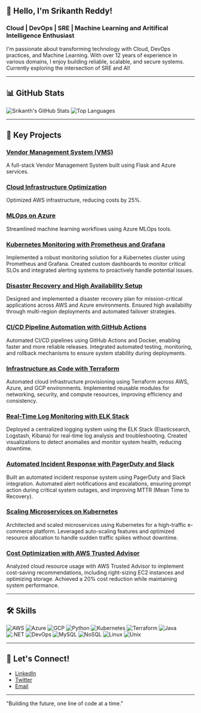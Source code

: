 ## 👋 Hello, I'm Srikanth Reddy!
### Cloud | DevOps | SRE | Machine Learning and Aritifical Intelligence Enthusiast

I'm passionate about transforming technology with Cloud, DevOps practices, and Machine Learning. With over 12 years of experience in various domains, I enjoy building reliable, scalable, and secure systems. Currently exploring the intersection of SRE and AI!

---

## 📊 GitHub Stats
![Srikanth's GitHub Stats](https://github-readme-stats.vercel.app/api?username=mesrikanthreddy&show_icons=true&theme=radical)
![Top Languages](https://github-readme-stats.vercel.app/api/top-langs/?username=mesrikanthreddy&layout=compact&theme=radical)

---

## 🚀 Key Projects
### [Vendor Management System (VMS)](https://github.com/mesrikanthreddy/vms)
A full-stack Vendor Management System built using Flask and Azure services.

### [Cloud Infrastructure Optimization](https://github.com/mesrikanthreddy/cloud-optimization)
Optimized AWS infrastructure, reducing costs by 25%.

### [MLOps on Azure](https://github.com/mesrikanthreddy/mlops)
Streamlined machine learning workflows using Azure MLOps tools.

### [Kubernetes Monitoring with Prometheus and Grafana](https://github.com/mesrikanthreddy/kubernetes-monitoring)
Implemented a robust monitoring solution for a Kubernetes cluster using Prometheus and Grafana. Created custom dashboards to monitor critical SLOs and integrated alerting systems to proactively handle potential issues.

### [Disaster Recovery and High Availability Setup](https://github.com/mesrikanthreddy/disaster-recovery)
Designed and implemented a disaster recovery plan for mission-critical applications across AWS and Azure environments. Ensured high availability through multi-region deployments and automated failover strategies.

### [CI/CD Pipeline Automation with GitHub Actions](https://github.com/mesrikanthreddy/cicd-automation)
Automated CI/CD pipelines using GitHub Actions and Docker, enabling faster and more reliable releases. Integrated automated testing, monitoring, and rollback mechanisms to ensure system stability during deployments.

### [Infrastructure as Code with Terraform](https://github.com/mesrikanthreddy/terraform-infra)
Automated cloud infrastructure provisioning using Terraform across AWS, Azure, and GCP environments. Implemented reusable modules for networking, security, and compute resources, improving efficiency and consistency.

### [Real-Time Log Monitoring with ELK Stack](https://github.com/mesrikanthreddy/elk-monitoring)
Deployed a centralized logging system using the ELK Stack (Elasticsearch, Logstash, Kibana) for real-time log analysis and troubleshooting. Created visualizations to detect anomalies and monitor system health, reducing downtime.

### [Automated Incident Response with PagerDuty and Slack](https://github.com/mesrikanthreddy/incident-response)
Built an automated incident response system using PagerDuty and Slack integration. Automated alert notifications and escalations, ensuring prompt action during critical system outages, and improving MTTR (Mean Time to Recovery).

### [Scaling Microservices on Kubernetes](https://github.com/mesrikanthreddy/k8s-microservices)
Architected and scaled microservices using Kubernetes for a high-traffic e-commerce platform. Leveraged auto-scaling features and optimized resource allocation to handle sudden traffic spikes without downtime.

### [Cost Optimization with AWS Trusted Advisor](https://github.com/mesrikanthreddy/aws-cost-optimization)
Analyzed cloud resource usage with AWS Trusted Advisor to implement cost-saving recommendations, including right-sizing EC2 instances and optimizing storage. Achieved a 20% cost reduction while maintaining system performance.


---

## 🛠 Skills

![AWS](https://img.shields.io/badge/AWS-232F3E?style=for-the-badge&logo=amazonaws&logoColor=white)
![Azure](https://img.shields.io/badge/Azure-0089D6?style=for-the-badge&logo=microsoftazure&logoColor=white)
![GCP](https://img.shields.io/badge/Google%20Cloud-4285F4?style=for-the-badge&logo=googlecloud&logoColor=white)
![Python](https://img.shields.io/badge/Python-3776AB?style=for-the-badge&logo=python&logoColor=white)
![Kubernetes](https://img.shields.io/badge/Kubernetes-326CE5?style=for-the-badge&logo=kubernetes&logoColor=white)
![Terraform](https://img.shields.io/badge/Terraform-7B42BC?style=for-the-badge&logo=terraform&logoColor=white)
![Java](https://img.shields.io/badge/Java-007396?style=for-the-badge&logo=java&logoColor=white)
![.NET](https://img.shields.io/badge/.NET-512BD4?style=for-the-badge&logo=dotnet&logoColor=white)
![DevOps](https://img.shields.io/badge/DevOps-0A0A0A?style=for-the-badge&logo=devops&logoColor=white)
![MySQL](https://img.shields.io/badge/MySQL-4479A1?style=for-the-badge&logo=mysql&logoColor=white)
![NoSQL](https://img.shields.io/badge/NoSQL-E34F26?style=for-the-badge&logo=nosql&logoColor=white)
![Linux](https://img.shields.io/badge/Linux-FCC624?style=for-the-badge&logo=linux&logoColor=black)
![Unix](https://img.shields.io/badge/Unix-303030?style=for-the-badge&logo=unix&logoColor=white)

---

## 💬 Let's Connect!
- [LinkedIn](https://www.linkedin.com/in/bsrikanth-reddy/)
- [Twitter](https://twitter.com/mrsrikanthreddy)
- [Email](mailto:bsrikanthrdd@gmail.com)

---

"Building the future, one line of code at a time." 
